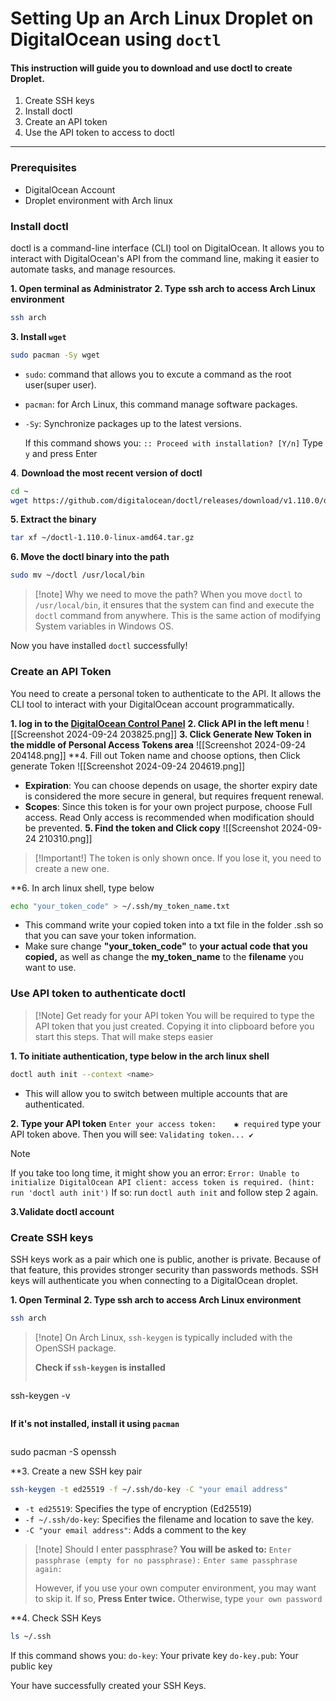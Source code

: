# Setting Up an Arch Linux Droplet on DigitalOcean using `doctl`

#### This instruction will guide you to download and use doctl to create Droplet.
1. Create SSH keys
2. Install doctl
3. Create an API token
4. Use the API token to access to doctl

---
### Prerequisites
- DigitalOcean Account
- Droplet environment with Arch linux

### Install doctl
doctl is a command-line interface (CLI) tool on DigitalOcean. It allows you to interact with DigitalOcean's API from the command line, making it easier to automate tasks, and manage resources. 

**1. Open terminal as Administrator** 
**2. Type ssh arch to access Arch Linux environment**
```bash
ssh arch
```

**3. Install `wget`**
```bash
sudo pacman -Sy wget
```
- `sudo`: command that allows you to excute a command as the root user(super user).
- `pacman`: for Arch Linux, this command manage software packages.
- `-Sy`: Synchronize packages up to the latest versions.

	If this command shows you:
	`:: Proceed with installation? [Y/n]`
	Type `y` and press Enter

**4**. **Download the most recent version of doctl** 
```bash
cd ~
wget https://github.com/digitalocean/doctl/releases/download/v1.110.0/doctl-1.110.0-linux-amd64.tar.gz
```

**5. Extract the binary**
```bash
tar xf ~/doctl-1.110.0-linux-amd64.tar.gz
```

**6. Move the doctl binary into the path**
```bash
sudo mv ~/doctl /usr/local/bin
```

> [!note] Why we need to move the path?
> When you move `doctl` to `/usr/local/bin`, it ensures that the system can find and execute the `doctl` command from anywhere.
> This is the same action of modifying System variables in Windows OS.

Now you have installed `doctl` successfully!
### Create an API Token
You need to create a personal token to authenticate to the API. It allows the CLI tool to interact with your DigitalOcean account programmatically.

**1. log in to the [DigitalOcean Control Panel](https://cloud.digitalocean.com/)**
**2. Click API in the left menu**
![[Screenshot 2024-09-24 203825.png]]
**3. Click Generate New Token in the middle of Personal Access Tokens area** 
![[Screenshot 2024-09-24 204148.png]]
**4. Fill out Token name and choose options, then Click generate Token
![[Screenshot 2024-09-24 204619.png]]
- **Expiration**: You can choose depends on usage, the shorter expiry date is considered the more secure in general, but requires frequent renewal.
- **Scopes**: Since this token is for your own project purpose, choose Full access. Read Only access is recommended when modification should be prevented.
**5. Find the token and Click copy**
![[Screenshot 2024-09-24 210310.png]]

>[!Important!] 
>The token is only shown once. If you lose it, you need to create a new one.

**6. In arch linux shell, type below
```bash
echo "your_token_code" > ~/.ssh/my_token_name.txt
```
- This command write your copied token into a txt file in the folder .ssh so that you can save your token information.
- Make sure change **"your_token_code"** to **your actual code that you copied,** as well as change the **my_token_name** to the **filename** you want to use.

### Use API token to authenticate doctl
>[!Note] Get ready for your API token
>You will be required to type the API token that you just created.
>Copying it into clipboard before you start this steps. That will make steps easier

**1. To initiate authentication, type below in the arch linux shell**
```bash
doctl auth init --context <name>
```
- This will allow you to switch between multiple accounts that are authenticated.

**2. Type your API token**
`Enter your access token:    ✱ required`
type your API token above.
Then you will see:
`Validating token... ✔`
>[!note]
>If you take too long time, it might show you an error:
>`Error: Unable to initialize DigitalOcean API client: access token is required. (hint: run 'doctl auth init')`
>If so:
>run `doctl auth init` and follow step 2 again.


**3.Validate doctl account**

### Create SSH keys 
SSH keys work as a pair which one is public, another is private. Because of that feature, this provides stronger security than passwords methods. SSH keys will authenticate you when connecting to a DigitalOcean droplet.

**1. Open Terminal**
**2. Type ssh arch to access Arch Linux environment**
```bash
ssh arch
```

> [!note] On Arch Linux, `ssh-keygen` is typically included with the OpenSSH package. 
>
> **Check if `ssh-keygen` is installed**
>```bash
ssh-keygen -v
>```
**If it's not installed, install it using `pacman`**
>```bash
sudo pacman -S openssh

**3. Create a new SSH key pair
```bash
ssh-keygen -t ed25519 -f ~/.ssh/do-key -C "your email address"
```
- `-t ed25519`: Specifies the type of encryption (Ed25519)
- `-f ~/.ssh/do-key`: Specifies the filename and location to save the key.
- `-C "your email address"`: Adds a comment to the key

> [!note] Should I enter passphrase?
> **You will be asked to:**
> `Enter passphrase (empty for no passphrase):`
> `Enter same passphrase again:`
> 
> However, if you use your own computer environment, you may want to skip it.
> If so, **Press Enter twice.**
> Otherwise, type `your own password`

**4. Check SSH Keys
```bash
ls ~/.ssh
```
If this command shows you:
	`do-key`: Your private key
	`do-key.pub`: Your public key

Your have successfully created your SSH Keys. 


